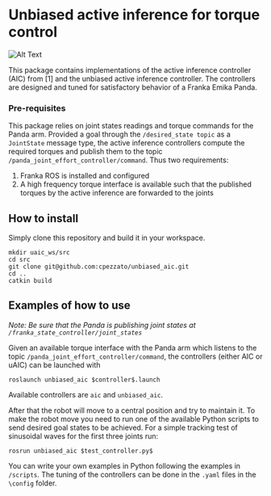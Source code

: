 # Unbiased active inference for torque control

![Alt Text](docs/panda_banana.gif)

This package contains implementations of the active inference controller (AIC) from [1] and the unbiased active inference controller. The controllers are designed and tuned for satisfactory behavior of a Franka Emika Panda. 

### Pre-requisites 
This package relies on joint states readings and torque commands for the Panda arm. Provided a goal through the ````/desired_state topic```` as a ````JointState```` message type, the active inference controllers compute the required torques and publish them to the topic ````/panda_joint_effort_controller/command````. Thus two requirements:

1. Franka ROS is installed and configured
2. A high frequency torque interface is available such that the published torques by the active inference are forwarded to the joints

## How to install
Simply clone this repository and build it in your workspace.

````
mkdir uaic_ws/src
cd src
git clone git@github.com:cpezzato/unbiased_aic.git
cd ..
catkin build
````

## Examples of how to use

*Note: Be sure that the Panda is publishing joint states at ````/franka_state_controller/joint_states````*


Given an available torque interface with the Panda arm which listens to the topic ````/panda_joint_effort_controller/command````, the controllers (either AIC or uAIC) can be launched with
````
roslaunch unbiased_aic $controller$.launch
````

Available controllers are ````aic```` and ````unbiased_aic````.  

After that the robot will move to a central position and try to maintain it. To make the robot move you need to run one of the available Python scripts to send desired goal states to be achieved. For a simple tracking test of sinusoidal waves for the first three joints run:

````
rosrun unbiased_aic $test_controller.py$
````

You can write your own examples in Python following the examples in ````/scripts````. The tuning of the controllers can be done in the ````.yaml```` files in the ````\config```` folder. 

